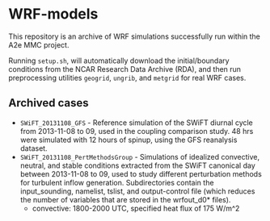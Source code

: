 # WRF-models
This repository is an archive of WRF simulations successfully run within the A2e
MMC project.

Running `setup.sh`, will automatically download the initial/boundary conditions
from the NCAR Research Data Archive (RDA), and then run preprocessing utilities
`geogrid`, `ungrib`, and `metgrid` for real WRF cases.


## Archived cases
- `SWiFT_20131108_GFS` - Reference simulation of the SWiFT diurnal cycle from
  2013-11-08 to 09, used in the coupling comparison study. 48 hrs were simulated
  with 12 hours of spinup, using the GFS reanalysis dataset.
- `SWiFT_20131108_PertMethodsGroup` - Simulations of idealized convective,
  neutral, and stable conditions extracted from the SWiFT canonical day between
  2013-11-08 to 09, used to study different perturbation methods for turbulent
  inflow generation.
  Subdirectories contain the input_sounding, namelist, tslist, and output-control
  file (which reduces the number of variables that are stored in the wrfout_d0*
  files).
  - convective: 1800-2000 UTC, specified heat flux of 175 W/m^2
